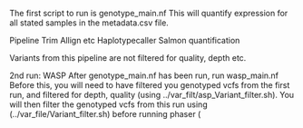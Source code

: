The first script to run is genotype_main.nf
This will quantify expression for all stated samples in the metadata.csv file. 

Pipeline 
Trim 
Allign etc 
Haplotypecaller
Salmon quantification 

Variants from this pipeline are not filtered for quality, depth etc.


2nd run: WASP
After genotype_main.nf has been run, run wasp_main.nf
Before this, you will need to have filtered you genotyped vcfs from the first run, and filtered for depth, quality (using ../var_filt/asp_Variant_filter.sh).
You will then filter the genotyped vcfs from this run using (../var_file/Variant_filter.sh) before running phaser (
